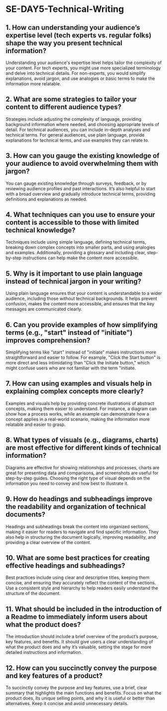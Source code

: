 # SE-DAY5-Technical-Writing
## 1. How can understanding your audience’s expertise level (tech experts vs. regular folks) shape the way you present technical information?
Understanding your audience's expertise level helps tailor the complexity of your content. For tech experts, you might use more specialized terminology and delve into technical details. For non-experts, you would simplify explanations, avoid jargon, and use analogies or basic terms to make the information more relatable.


## 2. What are some strategies to tailor your content to different audience types?
Strategies include adjusting the complexity of language, providing background information where needed, and choosing appropriate levels of detail. For technical audiences, you can include in-depth analyses and technical terms. For general audiences, use plain language, provide explanations for technical terms, and use examples they can relate to.


## 3. How can you gauge the existing knowledge of your audience to avoid overwhelming them with jargon?
 You can gauge existing knowledge through surveys, feedback, or by reviewing audience profiles and past interactions. It’s also helpful to start with a broad overview and gradually introduce technical terms, providing definitions and explanations as needed.
 

## 4. What techniques can you use to ensure your content is accessible to those with limited technical knowledge?
 Techniques include using simple language, defining technical terms, breaking down complex concepts into smaller parts, and using analogies and examples. Additionally, providing a glossary and including clear, step-by-step instructions can help make the content more accessible.
 

## 5. Why is it important to use plain language instead of technical jargon in your writing?
Using plain language ensures that your content is understandable to a wider audience, including those without technical backgrounds. It helps prevent confusion, makes the content more accessible, and ensures that the key messages are communicated clearly.


## 6. Can you provide examples of how simplifying terms (e.g., "start" instead of "initiate") improves comprehension?
Simplifying terms like "start" instead of "initiate" makes instructions more straightforward and easier to follow. For example, "Click the Start button" is more direct and less intimidating than "Click the Initiate button," which might confuse users who are not familiar with the term "initiate.

## 7. How can using examples and visuals help in explaining complex concepts more clearly?
Examples and visuals help by providing concrete illustrations of abstract concepts, making them easier to understand. For instance, a diagram can show how a process works, while an example can demonstrate how a concept applies in a real-world scenario, making the information more relatable and easier to grasp.

## 8. What types of visuals (e.g., diagrams, charts) are most effective for different kinds of technical information?
 Diagrams are effective for showing relationships and processes, charts are great for presenting data and comparisons, and screenshots are useful for step-by-step guides. Choosing the right type of visual depends on the information you need to convey and how best to illustrate it.

## 9. How do headings and subheadings improve the readability and organization of technical documents?
Headings and subheadings break the content into organized sections, making it easier for readers to navigate and find specific information. They also help in structuring the document logically, improving readability, and providing a clear overview of the content.

## 10. What are some best practices for creating effective headings and subheadings?
 Best practices include using clear and descriptive titles, keeping them concise, and ensuring they accurately reflect the content of the sections. Use a consistent style and hierarchy to help readers easily understand the structure of the document.

## 11. What should be included in the introduction of a Readme to immediately inform users about what the product does?
The introduction should include a brief overview of the product’s purpose, key features, and benefits. It should give users a clear understanding of what the product does and why it’s valuable, setting the stage for more detailed instructions and information.

## 12. How can you succinctly convey the purpose and key features of a product?
 To succinctly convey the purpose and key features, use a brief, clear summary that highlights the main functions and benefits. Focus on what the product does, its unique selling points, and why it is useful or better than alternatives. Keep it concise and avoid unnecessary details.
